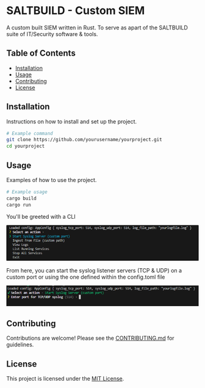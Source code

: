 # SALTBUILD - Custom SIEM

A custom built SIEM written in Rust. To serve as apart of the SALTBUILD suite of IT/Security software & tools.
## Table of Contents

- [Installation](#installation)
- [Usage](#usage)
- [Contributing](#contributing)
- [License](#license)

## Installation

Instructions on how to install and set up the project.

```bash
# Example command
git clone https://github.com/yourusername/yourproject.git
cd yourproject
```

## Usage

Examples of how to use the project.

```bash
# Example usage
cargo build
cargo run
```

You'll be greeted with a CLI

![Application Screenshot](assets/cli_home.png)

From here, you can start the syslog listener servers (TCP & UDP) on a custom port or using the one defined within the config.toml file

![Application Screenshot](assets/start_syslog_ingestor.png)
## Contributing

Contributions are welcome! Please see the [CONTRIBUTING.md](CONTRIBUTING.md) for guidelines.

## License

This project is licensed under the [MIT License](LICENSE).